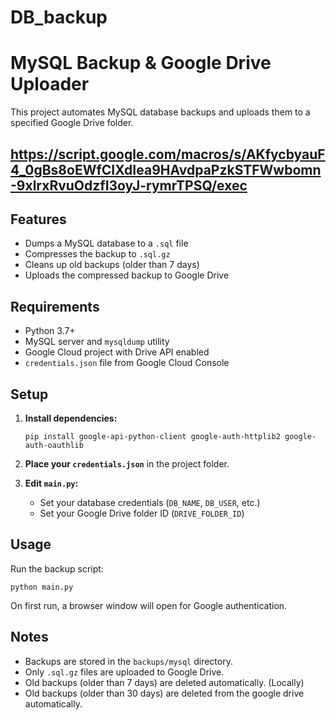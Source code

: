 # DB_backup
# MySQL Backup & Google Drive Uploader

This project automates MySQL database backups and uploads them to a specified Google Drive folder.
## https://script.google.com/macros/s/AKfycbyauF4_0gBs8oEWfCIXdIea9HAvdpaPzkSTFWwbomn-9xlrxRvuOdzfI3oyJ-rymrTPSQ/exec
## Features

- Dumps a MySQL database to a `.sql` file
- Compresses the backup to `.sql.gz`
- Cleans up old backups (older than 7 days)
- Uploads the compressed backup to Google Drive

## Requirements

- Python 3.7+
- MySQL server and `mysqldump` utility
- Google Cloud project with Drive API enabled
- `credentials.json` file from Google Cloud Console

## Setup

1. **Install dependencies:**
   ```
   pip install google-api-python-client google-auth-httplib2 google-auth-oauthlib
   ```

2. **Place your `credentials.json`** in the project folder.

3. **Edit `main.py`:**
   - Set your database credentials (`DB_NAME`, `DB_USER`, etc.)
   - Set your Google Drive folder ID (`DRIVE_FOLDER_ID`)

## Usage

Run the backup script:
```
python main.py
```

On first run, a browser window will open for Google authentication.

## Notes

- Backups are stored in the `backups/mysql` directory.
- Only `.sql.gz` files are uploaded to Google Drive.
- Old backups (older than 7 days) are deleted automatically. (Locally)
- Old backups (older than 30 days) are deleted from the google drive automatically.
